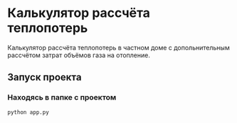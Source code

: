 # Калькулятор рассчёта теплопотерь

Калькулятор рассчёта теплопотерь в частном доме с допольнительным рассчётом затрат объёмов газа на отопление.

## Запуск проекта

### Находясь в папке с проектом
```shell
python app.py
```